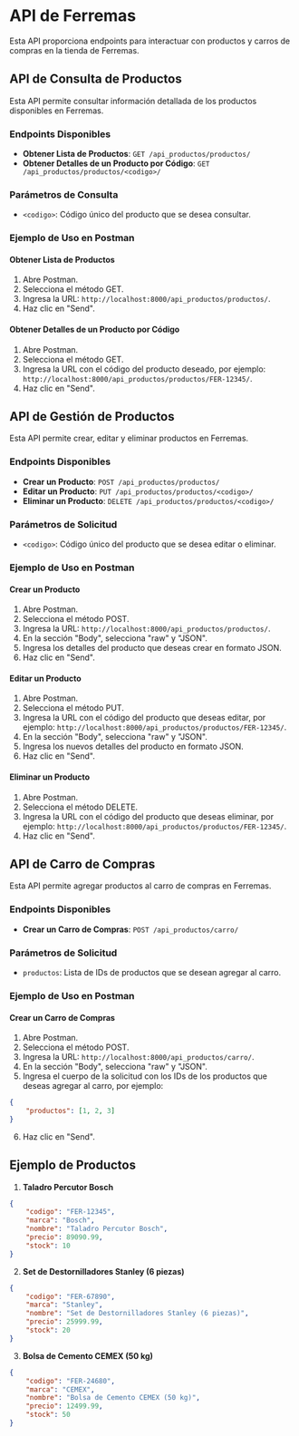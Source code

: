 # API de Ferremas

Esta API proporciona endpoints para interactuar con productos y carros de compras en la tienda de Ferremas.

## API de Consulta de Productos

Esta API permite consultar información detallada de los productos disponibles en Ferremas.

### Endpoints Disponibles

- **Obtener Lista de Productos**: `GET /api_productos/productos/`
- **Obtener Detalles de un Producto por Código**: `GET /api_productos/productos/<codigo>/`

### Parámetros de Consulta

- `<codigo>`: Código único del producto que se desea consultar.

### Ejemplo de Uso en Postman

#### Obtener Lista de Productos

1. Abre Postman.
2. Selecciona el método GET.
3. Ingresa la URL: `http://localhost:8000/api_productos/productos/`.
4. Haz clic en "Send".

#### Obtener Detalles de un Producto por Código

1. Abre Postman.
2. Selecciona el método GET.
3. Ingresa la URL con el código del producto deseado, por ejemplo: `http://localhost:8000/api_productos/productos/FER-12345/`.
4. Haz clic en "Send".

## API de Gestión de Productos

Esta API permite crear, editar y eliminar productos en Ferremas.

### Endpoints Disponibles

- **Crear un Producto**: `POST /api_productos/productos/`
- **Editar un Producto**: `PUT /api_productos/productos/<codigo>/`
- **Eliminar un Producto**: `DELETE /api_productos/productos/<codigo>/`

### Parámetros de Solicitud

- `<codigo>`: Código único del producto que se desea editar o eliminar.

### Ejemplo de Uso en Postman

#### Crear un Producto

1. Abre Postman.
2. Selecciona el método POST.
3. Ingresa la URL: `http://localhost:8000/api_productos/productos/`.
4. En la sección "Body", selecciona "raw" y "JSON".
5. Ingresa los detalles del producto que deseas crear en formato JSON.
6. Haz clic en "Send".

#### Editar un Producto

1. Abre Postman.
2. Selecciona el método PUT.
3. Ingresa la URL con el código del producto que deseas editar, por ejemplo: `http://localhost:8000/api_productos/productos/FER-12345/`.
4. En la sección "Body", selecciona "raw" y "JSON".
5. Ingresa los nuevos detalles del producto en formato JSON.
6. Haz clic en "Send".

#### Eliminar un Producto

1. Abre Postman.
2. Selecciona el método DELETE.
3. Ingresa la URL con el código del producto que deseas eliminar, por ejemplo: `http://localhost:8000/api_productos/productos/FER-12345/`.
4. Haz clic en "Send".

## API de Carro de Compras

Esta API permite agregar productos al carro de compras en Ferremas.

### Endpoints Disponibles

- **Crear un Carro de Compras**: `POST /api_productos/carro/`

### Parámetros de Solicitud

- `productos`: Lista de IDs de productos que se desean agregar al carro.

### Ejemplo de Uso en Postman

#### Crear un Carro de Compras

1. Abre Postman.
2. Selecciona el método POST.
3. Ingresa la URL: `http://localhost:8000/api_productos/carro/`.
4. En la sección "Body", selecciona "raw" y "JSON".
5. Ingresa el cuerpo de la solicitud con los IDs de los productos que deseas agregar al carro, por ejemplo:

```json
{
    "productos": [1, 2, 3]
}
```

6. Haz clic en "Send".

## Ejemplo de Productos

1. **Taladro Percutor Bosch**
```json
{
    "codigo": "FER-12345",
    "marca": "Bosch",
    "nombre": "Taladro Percutor Bosch",
    "precio": 89090.99,
    "stock": 10
}
```

2. **Set de Destornilladores Stanley (6 piezas)**
```json
{
    "codigo": "FER-67890",
    "marca": "Stanley",
    "nombre": "Set de Destornilladores Stanley (6 piezas)",
    "precio": 25999.99,
    "stock": 20
}
```

3. **Bolsa de Cemento CEMEX (50 kg)**
```json
{
    "codigo": "FER-24680",
    "marca": "CEMEX",
    "nombre": "Bolsa de Cemento CEMEX (50 kg)",
    "precio": 12499.99,
    "stock": 50
}
```
